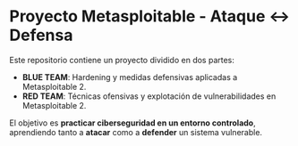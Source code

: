 # Proyecto Metasploitable - Ataque ↔ Defensa

Este repositorio contiene un proyecto dividido en dos partes:

- **BLUE TEAM**: Hardening y medidas defensivas aplicadas a Metasploitable 2.
- **RED TEAM**: Técnicas ofensivas y explotación de vulnerabilidades en Metasploitable 2.

El objetivo es **practicar ciberseguridad en un entorno controlado**,
aprendiendo tanto a **atacar** como a **defender** un sistema vulnerable.
